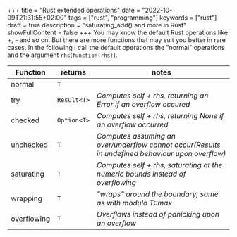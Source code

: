 +++
title = "Rust extended operations"
date = "2022-10-09T21:31:55+02:00"
tags = ["rust", "programming"]
keywords = ["rust"]
draft = true
description = "saturating_add() and more in Rust"
showFullContent = false
+++
You may know the default Rust operations like +, - and so on. But there are more functions that
may suit you better in rare cases.
In the following I call the default operations the "normal" operations and the argument `rhs`(`function(rhs)`).

| Function    | returns     | notes                                                                                            |
|-------------|-------------|--------------------------------------------------------------------------------------------------|
| normal      | `T`         |                                                                                                  |
| try         | `Result<T>` | *Computes self + rhs, returning an Error if an overflow occured*                                 |
| checked     | `Option<T>` | *Computes self + rhs, returning None if an overflow occurred*                                    |
| unchecked   | `T`         | *Computes assuming an over/underflow cannot occur(Results in undefined behaviour upon overflow)* |
| saturating  | `T`         | *Computes self + rhs, saturating at the numeric bounds instead of overflowing*                   |
| wrapping    | `T`         | *"wraps" around the boundary, same as with modulo T::max*                                        |
| overflowing | `T`         | *Overflows instead of panicking upon an overflow*                                                |